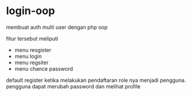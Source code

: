 # login-oop
membuat auth multi user dengan php oop

fitur tersebut meliputi
- menu resgister
- menu login
- menu regsiter
- menu chance password

default register ketika melakukan pendaftaran role nya menjadi pengguna.
pengguna dapat merubah password dan melihat profile
